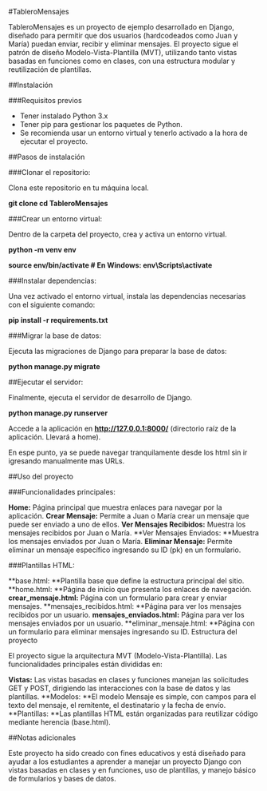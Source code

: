 #TableroMensajes

TableroMensajes es un proyecto de ejemplo desarrollado en Django, diseñado para permitir que dos usuarios (hardcodeados como Juan y María) puedan enviar, recibir y eliminar mensajes. 
El proyecto sigue el patrón de diseño Modelo-Vista-Plantilla (MVT), utilizando tanto vistas basadas en funciones como en clases, con una estructura modular y reutilización de plantillas.

##Instalación

###Requisitos previos
-  Tener instalado Python 3.x
- Tener pip para gestionar los paquetes de Python.
- Se recomienda usar un entorno virtual y tenerlo activado a la hora de ejecutar el proyecto.

##Pasos de instalación

###Clonar el repositorio: 

Clona este repositorio en tu máquina local.

**git clone <url del repositorio>**
**cd TableroMensajes**

###Crear un entorno virtual: 

Dentro de la carpeta del proyecto, crea y activa un entorno virtual.

**python -m venv env**

**source env/bin/activate  # En Windows: env\Scripts\activate**

###Instalar dependencias: 

Una vez activado el entorno virtual, instala las dependencias necesarias con el siguiente comando:

**pip install -r requirements.txt**

###Migrar la base de datos: 

Ejecuta las migraciones de Django para preparar la base de datos:

**python manage.py migrate**

##Ejecutar el servidor: 

Finalmente, ejecuta el servidor de desarrollo de Django.

**python manage.py runserver**

Accede a la aplicación en **http://127.0.0.1:8000/** (directorio raíz de la aplicación. Llevará a home).

En espe punto, ya se puede navegar tranquilamente desde los html sin ir igresando
manualmente mas URLs.

##Uso del proyecto

###Funcionalidades principales:

**Home:** Página principal que muestra enlaces para navegar por la aplicación.
**Crear Mensaje:** Permite a Juan o María crear un mensaje que puede ser enviado a uno de ellos.
**Ver Mensajes Recibidos:** Muestra los mensajes recibidos por Juan o María.
**Ver Mensajes Enviados: **Muestra los mensajes enviados por Juan o María.
**Eliminar Mensaje:** Permite eliminar un mensaje específico ingresando su ID (pk) en un formulario.

###Plantillas HTML:

**base.html: **Plantilla base que define la estructura principal del sitio.
**home.html: **Página de inicio que presenta los enlaces de navegación.
**crear_mensaje.html:** Página con un formulario para crear y enviar mensajes.
**mensajes_recibidos.html: **Página para ver los mensajes recibidos por un usuario.
**mensajes_enviados.html:** Página para ver los mensajes enviados por un usuario.
**eliminar_mensaje.html: **Página con un formulario para eliminar mensajes ingresando su ID.
Estructura del proyecto

El proyecto sigue la arquitectura MVT (Modelo-Vista-Plantilla). Las funcionalidades principales están divididas en:

**Vistas:** Las vistas basadas en clases y funciones manejan las solicitudes GET y POST, dirigiendo las interacciones con la base de datos y las plantillas.
**Modelos: **El modelo Mensaje es simple, con campos para el texto del mensaje, el remitente, el destinatario y la fecha de envío.
**Plantillas: **Las plantillas HTML están organizadas para reutilizar código mediante herencia (base.html).

##Notas adicionales

Este proyecto ha sido creado con fines educativos y está diseñado para ayudar a los estudiantes a aprender a manejar un proyecto Django con vistas basadas en clases y en funciones, uso de plantillas, y manejo básico de formularios y bases de datos. 

